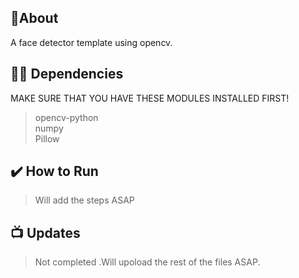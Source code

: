 

## 📝About
A face detector template using opencv.


## 👨‍💻 Dependencies
MAKE SURE THAT YOU HAVE THESE MODULES INSTALLED FIRST!
> opencv-python <br>
> numpy <br>
> Pillow
## ✔️ How to Run
>Will add the steps ASAP

## 📺 Updates
> Not completed .Will upoload the rest of the files ASAP.

